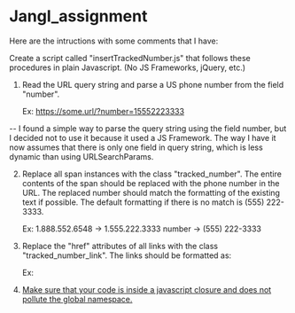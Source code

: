 # Jangl_assignment
Here are the intructions with some comments that I have:

Create a script called "insertTrackedNumber.js" that follows these procedures in 
plain Javascript. (No JS Frameworks, jQuery, etc.)

1. Read the URL query string and parse a US phone number from the field "number".

    Ex: https://some.url/?number=15552223333
    
-- I found a simple way to parse the query string using the field number, but I decided
not to use it because it used a JS Framework. The way I have it now assumes that there is
only one field in query string, which is less dynamic than using URLSearchParams.


2. Replace all span instances with the class "tracked_number". The entire contents
   of the span should be replaced with the phone number in the URL. The replaced
   number should match the formatting of the existing text if possible. The default
   formatting if there is no match is (555) 222-3333.

    Ex: 1.888.552.6548 -> 1.555.222.3333
        number         -> (555) 222-3333


3. Replace the "href" attributes of all links with the class "tracked_number_link".
   The links should be formatted as:

    Ex: <a href="tel:1-555-222-3333">


4. Make sure that your code is inside a javascript closure and does not pollute the
   global namespace.

